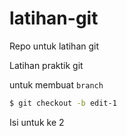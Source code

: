 # latihan-git
Repo untuk latihan git

Latihan praktik git 

untuk membuat `branch`
```bash
$ git checkout -b edit-1
```

Isi untuk ke 2